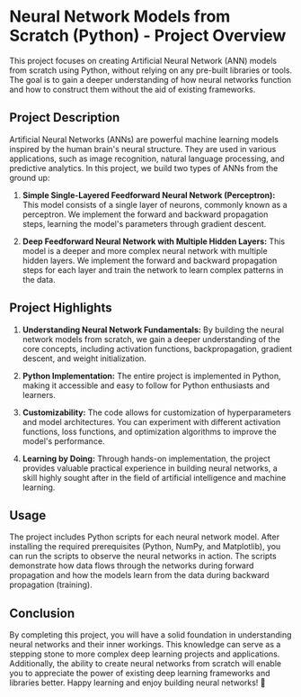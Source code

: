 # Neural Network Models from Scratch (Python) - Project Overview

This project focuses on creating Artificial Neural Network (ANN) models from scratch using Python, without relying on any pre-built libraries or tools. The goal is to gain a deeper understanding of how neural networks function and how to construct them without the aid of existing frameworks.

## Project Description

Artificial Neural Networks (ANNs) are powerful machine learning models inspired by the human brain's neural structure. They are used in various applications, such as image recognition, natural language processing, and predictive analytics. In this project, we build two types of ANNs from the ground up:

1. **Simple Single-Layered Feedforward Neural Network (Perceptron):** This model consists of a single layer of neurons, commonly known as a perceptron. We implement the forward and backward propagation steps, learning the model's parameters through gradient descent.

2. **Deep Feedforward Neural Network with Multiple Hidden Layers:** This model is a deeper and more complex neural network with multiple hidden layers. We implement the forward and backward propagation steps for each layer and train the network to learn complex patterns in the data.

## Project Highlights

1. **Understanding Neural Network Fundamentals:** By building the neural network models from scratch, we gain a deeper understanding of the core concepts, including activation functions, backpropagation, gradient descent, and weight initialization.

2. **Python Implementation:** The entire project is implemented in Python, making it accessible and easy to follow for Python enthusiasts and learners.

3. **Customizability:** The code allows for customization of hyperparameters and model architectures. You can experiment with different activation functions, loss functions, and optimization algorithms to improve the model's performance.

4. **Learning by Doing:** Through hands-on implementation, the project provides valuable practical experience in building neural networks, a skill highly sought after in the field of artificial intelligence and machine learning.

## Usage

The project includes Python scripts for each neural network model. After installing the required prerequisites (Python, NumPy, and Matplotlib), you can run the scripts to observe the neural networks in action. The scripts demonstrate how data flows through the networks during forward propagation and how the models learn from the data during backward propagation (training).

## Conclusion

By completing this project, you will have a solid foundation in understanding neural networks and their inner workings. This knowledge can serve as a stepping stone to more complex deep learning projects and applications. Additionally, the ability to create neural networks from scratch will enable you to appreciate the power of existing deep learning frameworks and libraries better. Happy learning and enjoy building neural networks! 🚀
